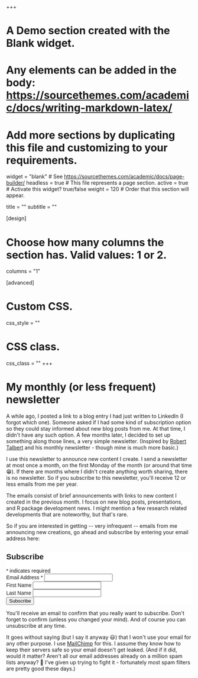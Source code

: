 +++
# A Demo section created with the Blank widget.
# Any elements can be added in the body: https://sourcethemes.com/academic/docs/writing-markdown-latex/
# Add more sections by duplicating this file and customizing to your requirements.

widget = "blank"  # See https://sourcethemes.com/academic/docs/page-builder/
headless = true  # This file represents a page section.
active = true # Activate this widget? true/false
weight = 120  # Order that this section will appear.

title = ""
subtitle = ""

[design]
  # Choose how many columns the section has. Valid values: 1 or 2.
  columns = "1"

[advanced]
 # Custom CSS. 
 css_style = ""
 
 # CSS class.
 css_class = ""
+++


# My monthly (or less frequent) newsletter

A while ago, I posted a link to a blog entry I had just written to LinkedIn (I forgot which one). Someone asked if I had some kind of subscription option so they could stay informed about new blog posts from me. At that time, I didn't have any such option. A few months later, I decided to set up something along those lines, a very simple newsletter. (Inspired by [Robert Talbert](http://rtalbert.org) and his monthly newsletter - though mine is much more basic.) 

I use this newsletter to announce new content I create. I send a newsletter at most once a month, on the first Monday of the month (or around that time 😁). If there are months where I didn't create anything worth sharing, there is no newsletter. So if you subscribe to this newsletter, you'll receive 12 or less emails from me per year.

The emails consist of brief announcements with links to new content I created in the previous month. I focus on new blog posts, presentations, and R package development news. I might mention a few research related developments that are noteworthy, but that's rare. 

So if you are interested in getting -- very infrequent -- emails from me announcing new creations, go ahead and subscribe by entering your email address here: 

<!-- Begin Mailchimp Signup Form -->
<link href="//cdn-images.mailchimp.com/embedcode/classic-10_7.css" rel="stylesheet" type="text/css">
<style type="text/css">
	#mc_embed_signup{background:#fff; clear:left; font:14px Helvetica,Arial,sans-serif; }
	/* Add your own Mailchimp form style overrides in your site stylesheet or in this style block.
	   We recommend moving this block and the preceding CSS link to the HEAD of your HTML file. */
</style>
<div id="mc_embed_signup">
<form action="https://andreashandel.us1.list-manage.com/subscribe/post?u=893d7110724e191ec5ea593a0&amp;id=ea884dc8f7" method="post" id="mc-embedded-subscribe-form" name="mc-embedded-subscribe-form" class="validate" target="_blank" novalidate>
    <div id="mc_embed_signup_scroll">
	<h2>Subscribe</h2>
<div class="indicates-required"><span class="asterisk">*</span> indicates required</div>
<div class="mc-field-group">
	<label for="mce-EMAIL">Email Address  <span class="asterisk">*</span>
</label>
	<input type="email" value="" name="EMAIL" class="required email" id="mce-EMAIL">
</div>
<div class="mc-field-group">
	<label for="mce-FNAME">First Name </label>
	<input type="text" value="" name="FNAME" class="" id="mce-FNAME">
</div>
<div class="mc-field-group">
	<label for="mce-LNAME">Last Name </label>
	<input type="text" value="" name="LNAME" class="" id="mce-LNAME">
</div>
	<div id="mce-responses" class="clear">
		<div class="response" id="mce-error-response" style="display:none"></div>
		<div class="response" id="mce-success-response" style="display:none"></div>
	</div>    <!-- real people should not fill this in and expect good things - do not remove this or risk form bot signups-->
    <div style="position: absolute; left: -5000px;" aria-hidden="true"><input type="text" name="b_893d7110724e191ec5ea593a0_ea884dc8f7" tabindex="-1" value=""></div>
    <div class="clear"><input type="submit" value="Subscribe" name="subscribe" id="mc-embedded-subscribe" class="button"></div>
    </div>
</form>
</div>
<script type='text/javascript' src='//s3.amazonaws.com/downloads.mailchimp.com/js/mc-validate.js'></script><script type='text/javascript'>(function($) {window.fnames = new Array(); window.ftypes = new Array();fnames[0]='EMAIL';ftypes[0]='email';fnames[1]='FNAME';ftypes[1]='text';fnames[2]='LNAME';ftypes[2]='text';fnames[3]='ADDRESS';ftypes[3]='address';fnames[4]='PHONE';ftypes[4]='phone';}(jQuery));var $mcj = jQuery.noConflict(true);</script>
<!--End mc_embed_signup-->

        
You'll receive an email to confirm that you really want to subscribe. Don't forget to confirm (unless you changed your mind). And of course you can unsubscribe at any time.        
        
It goes without saying (but I say it anyway 😃) that I won't use your email for any other purpose. I use [MailChimp](https://mailchimp.com/) for this. I assume they know how to keep their servers safe so your email doesn't get leaked. (And if it did, would it matter? Aren't all our email addresses already on a million spam lists anyway? 🤷 I've given up trying to fight it - fortunately most spam filters are pretty good these days.)

      
        


